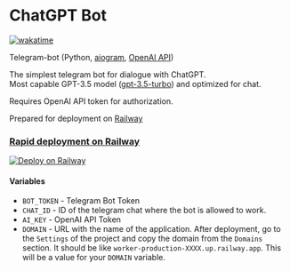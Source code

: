 # ChatGPT Bot  

[![wakatime](https://wakatime.com/badge/github/Aleksey-Voko/ChatGPT_Bot.svg)](https://wakatime.com/badge/github/Aleksey-Voko/ChatGPT_Bot)

Telegram-bot (Python, [aiogram](https://aiogram.dev/), [OpenAI API](https://platform.openai.com/docs/api-reference/))

The simplest telegram bot for dialogue with ChatGPT.  
Most capable GPT-3.5 model ([gpt-3.5-turbo](https://platform.openai.com/docs/models/gpt-3-5)) and optimized for chat.  

Requires OpenAI API token for authorization.  

Prepared for deployment on [Railway](https://railway.app/)  

### [Rapid deployment on Railway](https://railway.app/template/-S3lVz?referralCode=jUyx2Z)

[![Deploy on Railway](https://railway.app/button.svg)](https://railway.app/template/-S3lVz?referralCode=jUyx2Z)

#### Variables

- `BOT_TOKEN` - Telegram Bot Token
- `CHAT_ID` - ID of the telegram chat where the bot is allowed to work.
- `AI_KEY` - OpenAI API Token
- `DOMAIN` - URL with the name of the application. After deployment, go to the `Settings` of the project and copy the domain from the `Domains` section. It should be like `worker-production-XXXX.up.railway.app`. This will be a value for your `DOMAIN` variable.
